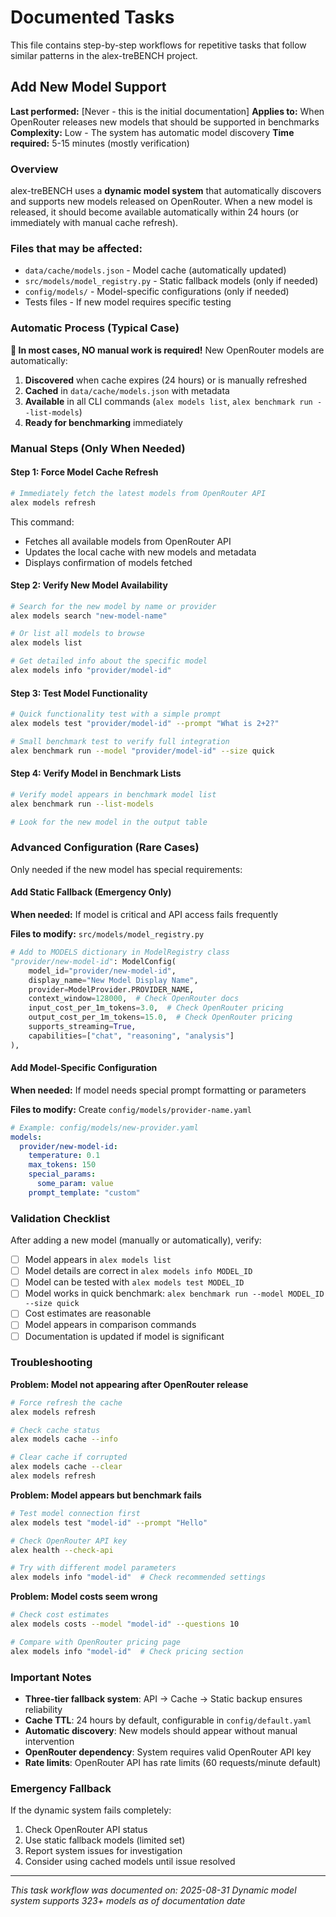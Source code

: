 # Documented Tasks

This file contains step-by-step workflows for repetitive tasks that follow similar patterns in the alex-treBENCH project.

## Add New Model Support

**Last performed:** [Never - this is the initial documentation]
**Applies to:** When OpenRouter releases new models that should be supported in benchmarks
**Complexity:** Low - The system has automatic model discovery
**Time required:** 5-15 minutes (mostly verification)

### Overview

alex-treBENCH uses a **dynamic model system** that automatically discovers and supports new models released on OpenRouter. When a new model is released, it should become available automatically within 24 hours (or immediately with manual cache refresh).

### Files that may be affected:

- `data/cache/models.json` - Model cache (automatically updated)
- `src/models/model_registry.py` - Static fallback models (only if needed)
- `config/models/` - Model-specific configurations (only if needed)
- Tests files - If new model requires specific testing

### Automatic Process (Typical Case)

**🎉 In most cases, NO manual work is required!** New OpenRouter models are automatically:

1. **Discovered** when cache expires (24 hours) or is manually refreshed
2. **Cached** in `data/cache/models.json` with metadata
3. **Available** in all CLI commands (`alex models list`, `alex benchmark run --list-models`)
4. **Ready for benchmarking** immediately

### Manual Steps (Only When Needed)

#### Step 1: Force Model Cache Refresh

```bash
# Immediately fetch the latest models from OpenRouter API
alex models refresh
```

This command:

- Fetches all available models from OpenRouter API
- Updates the local cache with new models and metadata
- Displays confirmation of models fetched

#### Step 2: Verify New Model Availability

```bash
# Search for the new model by name or provider
alex models search "new-model-name"

# Or list all models to browse
alex models list

# Get detailed info about the specific model
alex models info "provider/model-id"
```

#### Step 3: Test Model Functionality

```bash
# Quick functionality test with a simple prompt
alex models test "provider/model-id" --prompt "What is 2+2?"

# Small benchmark test to verify full integration
alex benchmark run --model "provider/model-id" --size quick
```

#### Step 4: Verify Model in Benchmark Lists

```bash
# Verify model appears in benchmark model list
alex benchmark run --list-models

# Look for the new model in the output table
```

### Advanced Configuration (Rare Cases)

Only needed if the new model has special requirements:

#### Add Static Fallback (Emergency Only)

**When needed:** If model is critical and API access fails frequently

**Files to modify:** `src/models/model_registry.py`

```python
# Add to MODELS dictionary in ModelRegistry class
"provider/new-model-id": ModelConfig(
    model_id="provider/new-model-id",
    display_name="New Model Display Name",
    provider=ModelProvider.PROVIDER_NAME,
    context_window=128000,  # Check OpenRouter docs
    input_cost_per_1m_tokens=3.0,  # Check OpenRouter pricing
    output_cost_per_1m_tokens=15.0,  # Check OpenRouter pricing
    supports_streaming=True,
    capabilities=["chat", "reasoning", "analysis"]
),
```

#### Add Model-Specific Configuration

**When needed:** If model needs special prompt formatting or parameters

**Files to modify:** Create `config/models/provider-name.yaml`

```yaml
# Example: config/models/new-provider.yaml
models:
  provider/new-model-id:
    temperature: 0.1
    max_tokens: 150
    special_params:
      some_param: value
    prompt_template: "custom"
```

### Validation Checklist

After adding a new model (manually or automatically), verify:

- [ ] Model appears in `alex models list`
- [ ] Model details are correct in `alex models info MODEL_ID`
- [ ] Model can be tested with `alex models test MODEL_ID`
- [ ] Model works in quick benchmark: `alex benchmark run --model MODEL_ID --size quick`
- [ ] Cost estimates are reasonable
- [ ] Model appears in comparison commands
- [ ] Documentation is updated if model is significant

### Troubleshooting

**Problem: Model not appearing after OpenRouter release**

```bash
# Force refresh the cache
alex models refresh

# Check cache status
alex models cache --info

# Clear cache if corrupted
alex models cache --clear
alex models refresh
```

**Problem: Model appears but benchmark fails**

```bash
# Test model connection first
alex models test "model-id" --prompt "Hello"

# Check OpenRouter API key
alex health --check-api

# Try with different model parameters
alex models info "model-id"  # Check recommended settings
```

**Problem: Model costs seem wrong**

```bash
# Check cost estimates
alex models costs --model "model-id" --questions 10

# Compare with OpenRouter pricing page
alex models info "model-id"  # Check pricing section
```

### Important Notes

- **Three-tier fallback system**: API → Cache → Static backup ensures reliability
- **Cache TTL**: 24 hours by default, configurable in `config/default.yaml`
- **Automatic discovery**: New models should appear without manual intervention
- **OpenRouter dependency**: System requires valid OpenRouter API key
- **Rate limits**: OpenRouter API has rate limits (60 requests/minute default)

### Emergency Fallback

If the dynamic system fails completely:

1. Check OpenRouter API status
2. Use static fallback models (limited set)
3. Report system issues for investigation
4. Consider using cached models until issue resolved

---

_This task workflow was documented on: 2025-08-31_
_Dynamic model system supports 323+ models as of documentation date_
